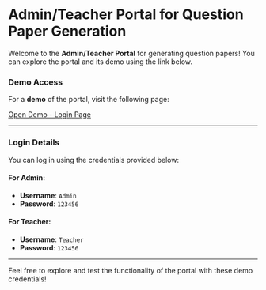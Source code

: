 # Admin/Teacher Portal for Question Paper Generation

Welcome to the **Admin/Teacher Portal** for generating question papers! You can explore the portal and its demo using the link below.

### Demo Access
For a **demo** of the portal, visit the following page:

[Open Demo - Login Page](login/login.html)

---

### Login Details

You can log in using the credentials provided below:

#### For Admin:
- **Username**: `Admin`
- **Password**: `123456`

#### For Teacher:
- **Username**: `Teacher`
- **Password**: `123456`

---

Feel free to explore and test the functionality of the portal with these demo credentials!
